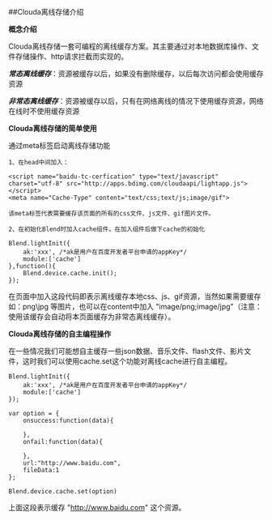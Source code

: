 ##Clouda离线存储介绍

**概念介绍**

Clouda离线存储一套可编程的离线缓存方案。其主要通过对本地数据库操作、文件存储操作、http请求拦截而实现的。

***常态离线缓存***：资源被缓存以后，如果没有删除缓存，以后每次访问都会使用缓存资源

***非常态离线缓存***：资源被缓存以后，只有在网络离线的情况下使用缓存资源，网络在线时不使用缓存资源

**Clouda离线存储的简单使用**

通过meta标签启动离线存储功能
	
	1、在head中间加入：

	<script name="baidu-tc-cerfication" type="text/javascript" charset="utf-8" src="http://apps.bdimg.com/cloudaapi/lightapp.js"></script>
	<meta name="Cache-Type" content="text/css;text/js;image/gif"> 

	该meta标签代表需要缓存该页面的所有的css文件、js文件、gif图片文件。

	2、在初始化Blend时加入cache组件，在加入组件后做下cache的初始化

	Blend.lightInit({
		ak:'xxx', /*ak是用户在百度开发者平台申请的appKey*/
		module:['cache']
	},function(){
		Blend.device.cache.init();
	});

在页面中加入这段代码即表示离线缓存本地css、js、gif资源，当然如果需要缓存如：png\jpg 等图片，也可以在content中加入 "image/png;image/jpg"（注意：使用该缓存会自动将本页面缓存为非常态离线缓存）。

**Clouda离线存储的自主编程操作**

在一些情况我们可能想自主缓存一些json数据、音乐文件、flash文件、影片文件，这时我们可以使用cache.set这个功能对离线cache进行自主编程。
	
	Blend.lightInit({
		ak:'xxx', /*ak是用户在百度开发者平台申请的appKey*/
		module:['cache']
	});

	var option = {
		onsuccess:function(data){

		},
		onfail:function(data){

		},
		url:"http://www.baidu.com",
		fileData:1 
	};

	Blend.device.cache.set(option)

上面这段表示缓存 "http://www.baidu.com" 这个资源。


 
